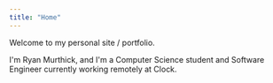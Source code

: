 ```yaml
---
title: "Home"
---
```


Welcome to my personal site / portfolio.

I'm Ryan Murthick, and I'm a Computer Science student and Software Engineer currently working remotely at Clock.
